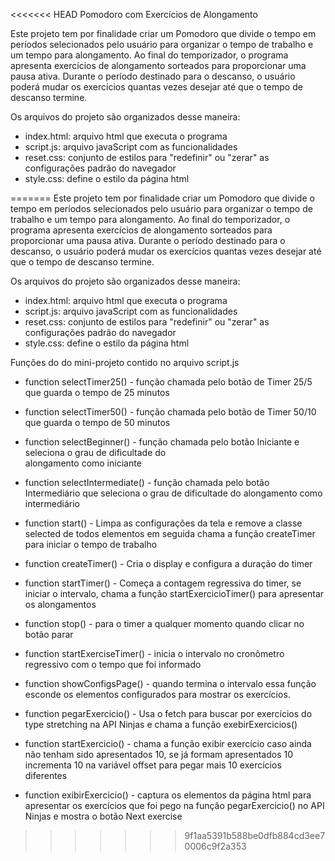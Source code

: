 <<<<<<< HEAD
Pomodoro com Exercícios de Alongamento

Este projeto tem por finalidade criar um Pomodoro que divide o tempo em períodos selecionados pelo usuário 
para organizar o tempo de trabalho e um tempo para alongamento. Ao final do temporizador, o programa 
apresenta exercícios de alongamento sorteados para proporcionar uma pausa ativa. 
Durante o período destinado para o descanso, o usuário poderá mudar os exercícios quantas vezes desejar até que 
o tempo de descanso termine.

Os arquivos do projeto são organizados desse maneira:
- index.html: arquivo html que executa o programa
- script.js: arquivo javaScript com as funcionalidades
- reset.css: conjunto de estilos para "redefinir" ou "zerar" as configurações padrão do navegador
- style.css: define o estilo da página html

=======
Este projeto tem por finalidade criar um Pomodoro que divide o tempo em períodos selecionados pelo usuário 
para organizar o tempo de trabalho e um tempo para alongamento. Ao final do temporizador, o programa 
apresenta exercícios de alongamento sorteados para proporcionar uma pausa ativa. 
Durante o período destinado para o descanso, o usuário poderá mudar os exercícios quantas vezes desejar até que o tempo de descanso termine.

Os arquivos do projeto são organizados desse maneira:
- index.html: arquivo html que executa o programa
- script.js: arquivo javaScript com as funcionalidades
- reset.css: conjunto de estilos para "redefinir" ou "zerar" as configurações padrão do navegador
- style.css: define o estilo da página html

Funções do do mini-projeto contido no arquivo script.js
  - function selectTimer25() - função chamada pelo botão de Timer 25/5 que guarda o tempo de 25 minutos
  
  - function selectTimer50()  - função chamada pelo botão de Timer 50/10 que guarda o tempo de 50 minutos

  - function selectBeginner() - função chamada pelo botão Iniciante e seleciona o grau de dificultade do       
    alongamento como iniciante

  - function selectIntermediate() - função chamada pelo botão Intermediário que seleciona o grau de dificultade do alongamento como intermediário

  - function start() - Limpa as configurações da tela e remove a classe selected de todos elementos em seguida chama a função createTimer para iniciar o tempo de trabalho

  - function createTimer() - Cria o display e configura a duração do timer

  - function startTimer() - Começa a contagem regressiva do timer, se iniciar o intervalo, chama a função startExercicioTimer() para apresentar os alongamentos
        
  - function stop() - para o timer a qualquer momento quando clicar no botão parar

  - function startExerciseTimer() - inicia o intervalo no cronômetro regressivo com o tempo que foi informado 
    
  - function showConfigsPage() - quando termina o intervalo essa função esconde os elementos configurados para mostrar os exercícios.

  - function pegarExercicio() - Usa o fetch para buscar por exercícios do type stretching na API Ninjas e chama a função exebirExercicios()

  - function startExercicio() - chama a função exibir exercício caso ainda não tenham sido apresentados 10, se já 
  formam apresentados 10 incrementa 10 na variável offset para pegar mais 10 exercícios diferentes

  - function exibirExercicio() - captura os elementos da página html para apresentar os exercícios que foi pego na função pegarExercicio() no API Ninjas e mostra o botão Next exercise
>>>>>>> 9f1aa5391b588be0dfb884cd3ee70006c9f2a353
